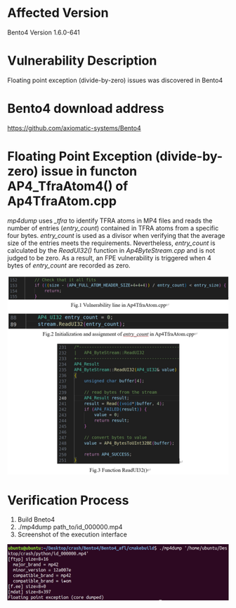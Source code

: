 # Affected Version
Bento4 Version 1.6.0-641

# Vulnerability Description
Floating point exception (divide-by-zero) issues was discovered in Bento4 

# Bento4 download address
https://github.com/axiomatic-systems/Bento4

# Floating Point Exception (divide-by-zero) issue in functon AP4_TfraAtom4() of Ap4TfraAtom.cpp
*mp4dump* uses *\_tfra* to identify TFRA atoms in MP4 files and reads the number of entries (*entry\_count*) contained in TFRA atoms from a specific four bytes. *entry\_count* is used as a divisor when verifying that the average size of the entries meets the requirements. Nevertheless, *entry\_count* is calculated by the *ReadUI32()* function in *Ap4ByteStream.cpp* and is not judged to be zero. As a result, an FPE vulnerability is triggered when 4 bytes of *entry\_count* are recorded as zero.

<img src="https://github.com/JWH-96/Bugs-disclosure/blob/main/Fig.png" width="600px">

# Verification Process
1. Build Bneto4
2. ./mp4dump path_to/id_000000.mp4
3. Screenshot of the execution interface
<img src="https://github.com/JWH-96/Bugs-disclosure/blob/main/Fig2.png" width="600px">
